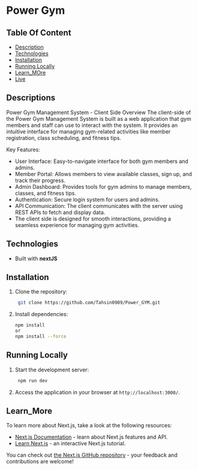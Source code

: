 # Power Gym 

## Table Of Content
- [Description](#Descriptions)
- [Technologies](#technologies)
- [Installation](#installation)
- [Running Locally](#running-locally)
- [Learn_MOre](#Learn_More)
- [Live](https://power-gym-sable.vercel.app/)



## Descriptions

Power Gym Management System - Client Side Overview
The client-side of the Power Gym Management System is built as a web application that gym members and staff can use to interact with the system. It provides an intuitive interface for managing gym-related activities like member registration, class scheduling, and fitness tips.

Key Features:
- User Interface: Easy-to-navigate interface for both gym members and admins.
- Member Portal: Allows members to view available classes, sign up, and track their progress.
- Admin Dashboard: Provides tools for gym admins to manage members, classes, and fitness tips.
- Authentication: Secure login system for users and admins.
- API Communication: The client communicates with the server using REST APIs to fetch and display data.
- The client side is designed for smooth interactions, providing a seamless experience for managing gym activities.




## Technologies

- Built with **nextJS**


## Installation


1. Clone the repository:
   ```bash
    git clone https://github.com/Tahsin0909/Power_GYM.git
   ```
2. Install dependencies:
    ```bash
    npm install
    or
    npm install --force
    ```

## Running Locally

1. Start the development server:
   ```bash
    npm run dev
   ```
2. Access the application in your browser at `http://localhost:3000/`.

## Learn_More

To learn more about Next.js, take a look at the following resources:

- [Next.js Documentation](https://nextjs.org/docs) - learn about Next.js features and API.
- [Learn Next.js](https://nextjs.org/learn) - an interactive Next.js tutorial.

You can check out [the Next.js GitHub repository](https://github.com/vercel/next.js) - your feedback and contributions are welcome!
